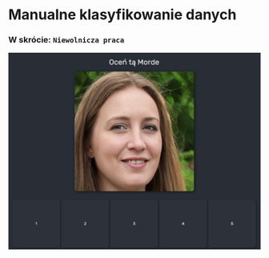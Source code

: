 # Manualne klasyfikowanie danych
### W skrócie: `Niewolnicza praca`
![prewiev](../images/rating.png "Rating")
